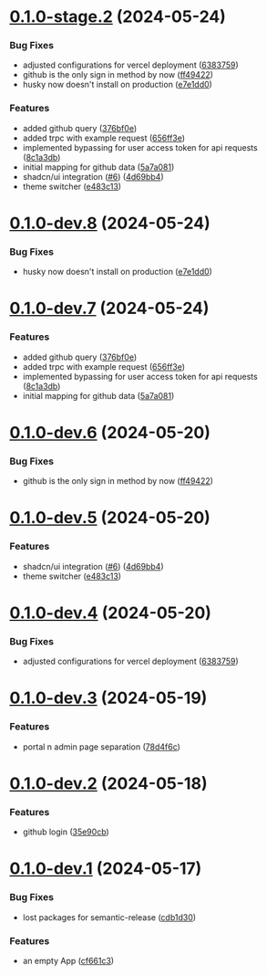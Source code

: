 # [0.1.0-stage.2](https://github.com/dakorsun/my-nextjs-blog/compare/v0.1.0-stage.1...v0.1.0-stage.2) (2024-05-24)

### Bug Fixes

- adjusted configurations for vercel deployment ([6383759](https://github.com/dakorsun/my-nextjs-blog/commit/6383759f94f3e34e2431c11c8bdf332535111956))
- github is the only sign in method by now ([ff49422](https://github.com/dakorsun/my-nextjs-blog/commit/ff494226fa0d72d303f42950146078abf8a49cbb))
- husky now doesn't install on production ([e7e1dd0](https://github.com/dakorsun/my-nextjs-blog/commit/e7e1dd0257f059083592b880cee153d3b1396a73))

### Features

- added github query ([376bf0e](https://github.com/dakorsun/my-nextjs-blog/commit/376bf0e1f921cc8432e3e5fbbdf6fe6682a6fd08))
- added trpc with example request ([656ff3e](https://github.com/dakorsun/my-nextjs-blog/commit/656ff3e7dfbeb9e36d38aed0c35abe1ffb3b3d18))
- implemented bypassing for user access token for api requests ([8c1a3db](https://github.com/dakorsun/my-nextjs-blog/commit/8c1a3dbb8267f00bfb5fb9d946e0a4fd58557a24))
- initial mapping for github data ([5a7a081](https://github.com/dakorsun/my-nextjs-blog/commit/5a7a08183153f7087626df104a055ea470cba10b))
- shadcn/ui integration ([#6](https://github.com/dakorsun/my-nextjs-blog/issues/6)) ([4d69bb4](https://github.com/dakorsun/my-nextjs-blog/commit/4d69bb4b94eb4e7fbf601b4da81f44db0c8b76e6))
- theme switcher ([e483c13](https://github.com/dakorsun/my-nextjs-blog/commit/e483c13bf68ddacdfd93dd5d16f63bff9da020c0))

# [0.1.0-dev.8](https://github.com/dakorsun/my-nextjs-blog/compare/v0.1.0-dev.7...v0.1.0-dev.8) (2024-05-24)

### Bug Fixes

- husky now doesn't install on production ([e7e1dd0](https://github.com/dakorsun/my-nextjs-blog/commit/e7e1dd0257f059083592b880cee153d3b1396a73))

# [0.1.0-dev.7](https://github.com/dakorsun/my-nextjs-blog/compare/v0.1.0-dev.6...v0.1.0-dev.7) (2024-05-24)

### Features

- added github query ([376bf0e](https://github.com/dakorsun/my-nextjs-blog/commit/376bf0e1f921cc8432e3e5fbbdf6fe6682a6fd08))
- added trpc with example request ([656ff3e](https://github.com/dakorsun/my-nextjs-blog/commit/656ff3e7dfbeb9e36d38aed0c35abe1ffb3b3d18))
- implemented bypassing for user access token for api requests ([8c1a3db](https://github.com/dakorsun/my-nextjs-blog/commit/8c1a3dbb8267f00bfb5fb9d946e0a4fd58557a24))
- initial mapping for github data ([5a7a081](https://github.com/dakorsun/my-nextjs-blog/commit/5a7a08183153f7087626df104a055ea470cba10b))

# [0.1.0-dev.6](https://github.com/dakorsun/my-nextjs-blog/compare/v0.1.0-dev.5...v0.1.0-dev.6) (2024-05-20)

### Bug Fixes

- github is the only sign in method by now ([ff49422](https://github.com/dakorsun/my-nextjs-blog/commit/ff494226fa0d72d303f42950146078abf8a49cbb))

# [0.1.0-dev.5](https://github.com/dakorsun/my-nextjs-blog/compare/v0.1.0-dev.4...v0.1.0-dev.5) (2024-05-20)

### Features

- shadcn/ui integration ([#6](https://github.com/dakorsun/my-nextjs-blog/issues/6)) ([4d69bb4](https://github.com/dakorsun/my-nextjs-blog/commit/4d69bb4b94eb4e7fbf601b4da81f44db0c8b76e6))
- theme switcher ([e483c13](https://github.com/dakorsun/my-nextjs-blog/commit/e483c13bf68ddacdfd93dd5d16f63bff9da020c0))

# [0.1.0-dev.4](https://github.com/dakorsun/my-nextjs-blog/compare/v0.1.0-dev.3...v0.1.0-dev.4) (2024-05-20)

### Bug Fixes

- adjusted configurations for vercel deployment ([6383759](https://github.com/dakorsun/my-nextjs-blog/commit/6383759f94f3e34e2431c11c8bdf332535111956))

# [0.1.0-dev.3](https://github.com/dakorsun/my-nextjs-blog/compare/v0.1.0-dev.2...v0.1.0-dev.3) (2024-05-19)

### Features

- portal n admin page separation ([78d4f6c](https://github.com/dakorsun/my-nextjs-blog/commit/78d4f6c9aa10e862bdd0f92c2d0a73ed5e2f361f))

# [0.1.0-dev.2](https://github.com/dakorsun/my-nextjs-blog/compare/v0.1.0-dev.1...v0.1.0-dev.2) (2024-05-18)

### Features

- github login ([35e90cb](https://github.com/dakorsun/my-nextjs-blog/commit/35e90cb0dfe6b09fb2df0d2f399231fe3a522f73))

# [0.1.0-dev.1](https://github.com/dakorsun/my-nextjs-blog/compare/v0.0.0...v0.1.0-dev.1) (2024-05-17)

### Bug Fixes

- lost packages for semantic-release ([cdb1d30](https://github.com/dakorsun/my-nextjs-blog/commit/cdb1d30e381dbd797522d80cc8207d71566dd2a8))

### Features

- an empty App ([cf661c3](https://github.com/dakorsun/my-nextjs-blog/commit/cf661c3620dda42c1a9784e8fb399560411e6f32))
